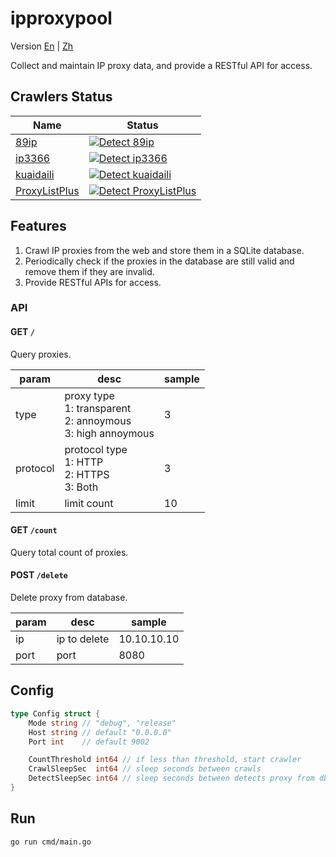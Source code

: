# ipproxypool
Version
[En](https://github.com/BD777/ipproxypool/blob/main/README.md)
|
[Zh](https://github.com/BD777/ipproxypool/blob/main/README_ZH.md)

Collect and maintain IP proxy data, and provide a RESTful API for access.

## Crawlers Status
| Name | Status |
| --- | --- |
| [89ip](https://www.89ip.cn) | [![Detect 89ip](https://github.com/BD777/ipproxypool/actions/workflows/detect_crawler_89ip.yml/badge.svg)](https://github.com/BD777/ipproxypool/actions/workflows/detect_crawler_89ip.yml) |
| [ip3366](http://www.ip3366.net/free) | [![Detect ip3366](https://github.com/BD777/ipproxypool/actions/workflows/detect_crawler_ip3366.yml/badge.svg)](https://github.com/BD777/ipproxypool/actions/workflows/detect_crawler_ip3366.yml) |
| [kuaidaili](https://www.kuaidaili.com/free) | [![Detect kuaidaili](https://github.com/BD777/ipproxypool/actions/workflows/detect_crawler_kuaidaili.yml/badge.svg)](https://github.com/BD777/ipproxypool/actions/workflows/detect_crawler_kuaidaili.yml) |
| [ProxyListPlus](https://list.proxylistplus.com/Fresh-HTTP-Proxy-List-1) | [![Detect ProxyListPlus](https://github.com/BD777/ipproxypool/actions/workflows/detect_crawler_proxylistplus.yml/badge.svg)](https://github.com/BD777/ipproxypool/actions/workflows/detect_crawler_proxylistplus.yml) |

## Features
1. Crawl IP proxies from the web and store them in a SQLite database.
2. Periodically check if the proxies in the database are still valid and remove them if they are invalid.
3. Provide RESTful APIs for access.

### API
#### **GET** `/`
Query proxies.

| param | desc | sample |
| -- | -- | -- |
| type | proxy type<br/>1: transparent<br/>2: annoymous<br/>3: high annoymous | 3 |
| protocol | protocol type<br/>1: HTTP<br/>2: HTTPS<br/>3: Both | 3 |
| limit | limit count | 10 |

#### **GET** `/count`
Query total count of proxies.

#### **POST** `/delete`
Delete proxy from database.

| param | desc | sample |
| -- | -- | -- |
| ip | ip to delete | 10.10.10.10 |
| port | port | 8080 |

## Config
```go
type Config struct {
	Mode string // "debug", "release"
	Host string // default "0.0.0.0"
	Port int    // default 9002

	CountThreshold int64 // if less than threshold, start crawler
	CrawlSleepSec  int64 // sleep seconds between crawls
	DetectSleepSec int64 // sleep seconds between detects proxy from db
}
```

## Run
`go run cmd/main.go`

